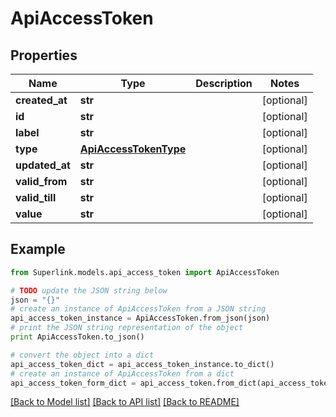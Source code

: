 # ApiAccessToken


## Properties
Name | Type | Description | Notes
------------ | ------------- | ------------- | -------------
**created_at** | **str** |  | [optional] 
**id** | **str** |  | [optional] 
**label** | **str** |  | [optional] 
**type** | [**ApiAccessTokenType**](ApiAccessTokenType.md) |  | [optional] 
**updated_at** | **str** |  | [optional] 
**valid_from** | **str** |  | [optional] 
**valid_till** | **str** |  | [optional] 
**value** | **str** |  | [optional] 

## Example

```python
from Superlink.models.api_access_token import ApiAccessToken

# TODO update the JSON string below
json = "{}"
# create an instance of ApiAccessToken from a JSON string
api_access_token_instance = ApiAccessToken.from_json(json)
# print the JSON string representation of the object
print ApiAccessToken.to_json()

# convert the object into a dict
api_access_token_dict = api_access_token_instance.to_dict()
# create an instance of ApiAccessToken from a dict
api_access_token_form_dict = api_access_token.from_dict(api_access_token_dict)
```
[[Back to Model list]](../README.md#documentation-for-models) [[Back to API list]](../README.md#documentation-for-api-endpoints) [[Back to README]](../README.md)


